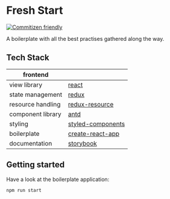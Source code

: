 # Fresh Start

[![Commitizen friendly](https://img.shields.io/badge/commitizen-friendly-brightgreen.svg)](http://commitizen.github.io/cz-cli/)

A boilerplate with all the best practises gathered along the way.

## Tech Stack

| frontend          |             |
| ------------------|-------------|
| view library      | [react](https://reactjs.org/) |
| state management  | [redux](https://redux.js.org/) |
| resource handling | [redux-resource](https://github.com/jamesplease/redux-resource) |
| component library | [antd](https://ant.design/) |
| styling           | [styled-components ](https://github.com/styled-components/styled-components) |
| boilerplate       | [create-react-app](https://github.com/facebook/create-react-app)|
| documentation     | [storybook](https://github.com/storybooks/storybook) |

## Getting started

Have a look at the boilerplate application:

```sh
npm run start
```
